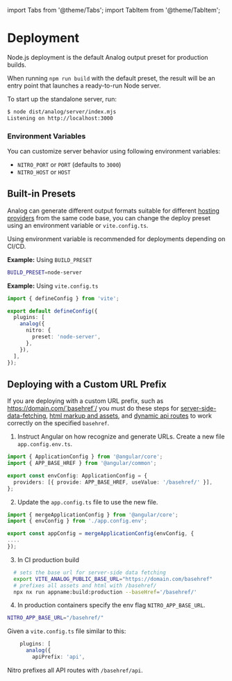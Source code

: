 import Tabs from '@theme/Tabs';
import TabItem from '@theme/TabItem';

# Deployment

Node.js deployment is the default Analog output preset for production builds.

When running `npm run build` with the default preset, the result will be an entry point that launches a ready-to-run Node server.

To start up the standalone server, run:

```bash
$ node dist/analog/server/index.mjs
Listening on http://localhost:3000
```

### Environment Variables

You can customize server behavior using following environment variables:

- `NITRO_PORT` or `PORT` (defaults to `3000`)
- `NITRO_HOST` or `HOST`

## Built-in Presets

Analog can generate different output formats suitable for different [hosting providers](/docs/features/deployment/providers) from the same code base, you can change the deploy preset using an environment variable or `vite.config.ts`.

Using environment variable is recommended for deployments depending on CI/CD.

**Example:** Using `BUILD_PRESET`

```bash
BUILD_PRESET=node-server
```

**Example:** Using `vite.config.ts`

```ts
import { defineConfig } from 'vite';

export default defineConfig({
  plugins: [
    analog({
      nitro: {
        preset: 'node-server',
      },
    }),
  ],
});
```

## Deploying with a Custom URL Prefix

If you are deploying with a custom URL prefix, such as https://domain.com/`basehref`/ you must do these steps for [server-side-data-fetching](https://analogjs.org/docs/features/data-fetching/server-side-data-fetching), [html markup and assets](https://angular.io/api/common/APP_BASE_HREF), and [dynamic api routes](https://analogjs.org/docs/features/api/overview) to work correctly on the specified `basehref`.

1. Instruct Angular on how recognize and generate URLs. Create a new file `app.config.env.ts`.

```ts
import { ApplicationConfig } from '@angular/core';
import { APP_BASE_HREF } from '@angular/common';

export const envConfig: ApplicationConfig = {
  providers: [{ provide: APP_BASE_HREF, useValue: '/basehref/' }],
};
```

2. Update the `app.config.ts` file to use the new file.

```ts
import { mergeApplicationConfig } from '@angular/core';
import { envConfig } from './app.config.env';

export const appConfig = mergeApplicationConfig(envConfig, {
....
});
```

3. In CI production build

```bash
  # sets the base url for server-side data fetching
  export VITE_ANALOG_PUBLIC_BASE_URL="https://domain.com/basehref"
  # prefixes all assets and html with /basehref/
  npx nx run appname:build:production --baseHref='/basehref/'
```

4. In production containers specify the env flag `NITRO_APP_BASE_URL`.

```bash
NITRO_APP_BASE_URL="/basehref/"
```

Given a `vite.config.ts` file similar to this:

```ts
    plugins: [
      analog({
        apiPrefix: 'api',
```

Nitro prefixes all API routes with `/basehref/api`.
